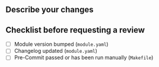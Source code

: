 ## Describe your changes

<!-- Describe your changes in detail -->

## Checklist before requesting a review
- [ ] Module version bumped (`module.yaml`)
- [ ] Changelog updated (`module.yaml`)
- [ ] Pre-Commit passed or has been run manually (`Makefile`)
